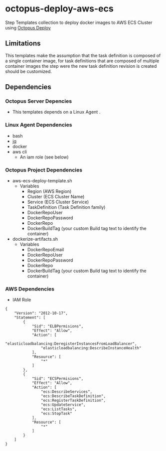 # octopus-deploy-aws-ecs
Step Templates collection to deploy docker images to AWS ECS Cluster using [Octopus Deploy](https://octopus.com/)

## Limitations
This templates make the assumption that the task definition is composed of a single container image, for task definitions that are composed of multiple container images the step were the new task definition revision is created should be customized.

## Dependencies

### Octopus Server Depencies
* This templates depends on a Linux Agent .

### Linux Agent Dependencies
* bash
* [jq](https://stedolan.github.io/jq/)
* docker
* aws cli
  * An iam role (see below)

### Octopus Project Dependencies
* aws-ecs-deploy-template.sh
  * Variables
    * Region (AWS Region)
    * Cluster (ECS Cluster Name)
    * Service (ECS Cluster Service)
    * TaskDefinition (Task Definition family)
    * DockerRepoUser
    * DockerRepoPassword
    * DockerRepo
    * DockerBuildTag (your custom Build tag text to identify the container)
* dockerize-artifacts.sh
  * Variables
    * DockerRepoEmail
    * DockerRepoUser
    * DockerRepoPassword
    * DockerRepo
    * DockerBuildTag (your custom Build tag text to identify the container)

### AWS Dependencies
* IAM Role
```
{
    "Version": "2012-10-17",
    "Statement": [
        {
            "Sid": "ELBPermisions",
            "Effect": "Allow",
            "Action": [
                "elasticloadbalancing:DeregisterInstancesFromLoadBalancer",
                "elasticloadbalancing:DescribeInstanceHealth"
            ],
            "Resource": [
                "*"
            ]
        },
        {
            "Sid": "ECSPermisions",
            "Effect": "Allow",
            "Action": [
                "ecs:DescribeServices",
                "ecs:DescribeTaskDefinition",
                "ecs:RegisterTaskDefinition",
                "ecs:UpdateService",
                "ecs:ListTasks",
                "ecs:StopTask"
            ],
            "Resource": [
                "*"
            ]
        }
    ]
}
```
